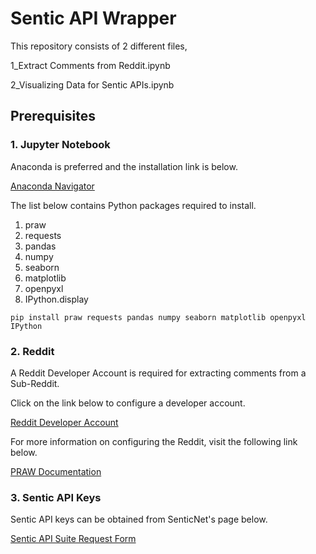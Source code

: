 # Sentic API Wrapper
This repository consists of 2 different files,

1_Extract Comments from Reddit.ipynb

2_Visualizing Data for Sentic APIs.ipynb
## Prerequisites
### 1. Jupyter Notebook

Anaconda is preferred and the installation link is below.
    
[Anaconda Navigator](https://www.anaconda.com/download/success)

The list below contains Python packages required to install.
1. praw
2. requests
3. pandas
4. numpy
5. seaborn
6. matplotlib
7. openpyxl
8. IPython.display

`pip install praw requests pandas numpy seaborn matplotlib openpyxl IPython`

### 2. Reddit
    
A Reddit Developer Account is required for extracting comments from a Sub-Reddit.

Click on the link below to configure a developer account.

[Reddit Developer Account](https://old.reddit.com/prefs/apps/)

For more information on configuring the Reddit, visit the following link below.

[PRAW Documentation](https://praw.readthedocs.io/en/stable/getting_started/authentication.html)

### 3. Sentic API Keys

Sentic API keys can be obtained from SenticNet's page below.

[Sentic API Suite Request Form](https://docs.google.com/forms/d/e/1FAIpQLScY_pszqe8fKoqNjrG5oKwwTgkNpXuTZb7MU6JbbLopSKpSng/viewform)
